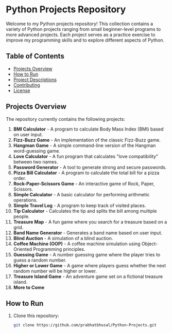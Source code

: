 # Python Projects Repository

Welcome to my Python projects repository! This collection contains a variety of Python projects ranging from small beginner-level programs to more advanced projects. Each project serves as a practice exercise to improve my programming skills and to explore different aspects of Python.

## Table of Contents

- [Projects Overview](#projects-overview)
- [How to Run](#how-to-run)
- [Project Descriptions](#project-descriptions)
- [Contributing](#contributing)
- [License](#license)

## Projects Overview

The repository currently contains the following projects:

1. **BMI Calculator** - A program to calculate Body Mass Index (BMI) based on user input.
2. **Fizz-Buzz Game** - An implementation of the classic Fizz-Buzz game.
3. **Hangman Game** - A simple command-line version of the Hangman word-guessing game.
4. **Love Calculator** - A fun program that calculates "love compatibility" between two names.
5. **Password Generator** - A tool to generate strong and secure passwords.
6. **Pizza Bill Calculator** - A program to calculate the total bill for a pizza order.
7. **Rock-Paper-Scissors Game** - An interactive game of Rock, Paper, Scissors.
8. **Simple Calculator** - A basic calculator for performing arithmetic operations.
9. **Simple Travel Log** - A program to keep track of visited places.
10. **Tip Calculator** - Calculates the tip and splits the bill among multiple people.
11. **Treasure Map** - A fun game where you search for a treasure based on a grid.
12. **Band Name Generator** - Generates a band name based on user input.
13. **Blind Auction** - A simulation of a blind auction.
14. **Coffee Machine (OOP)** - A coffee machine simulation using Object-Oriented Programming principles.
15. **Guessing Game** - A number guessing game where the player tries to guess a random number.
16. **Higher or Lower Game** - A game where players guess whether the next random number will be higher or lower.
17. **Treasure Island Game** - An adventure game set on a fictional treasure island.
18. **More to Come**
## How to Run

1. Clone this repository:
   ```bash
   git clone https://github.com/prabhatbhusal/Python-Projects.git
